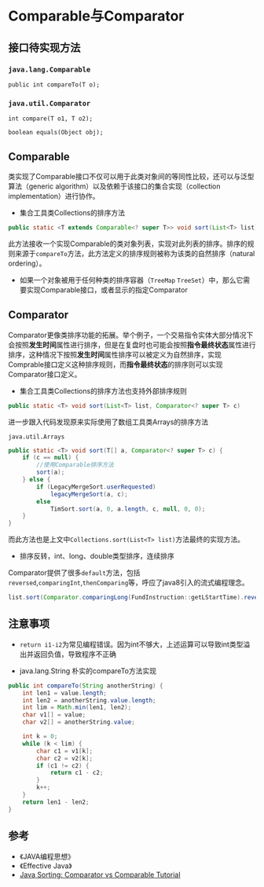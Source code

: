 # Comparable与Comparator

## 接口待实现方法

### `java.lang.Comparable`
```
public int compareTo(T o);
```

### `java.util.Comparator`
```
int compare(T o1, T o2);

boolean equals(Object obj);
```

## Comparable
类实现了Comparable接口不仅可以用于此类对象间的等同性比较，还可以与泛型算法（generic algorithm）以及依赖于该接口的集合实现（collection implementation）进行协作。

- 集合工具类Collections的排序方法 
```Java
public static <T extends Comparable<? super T>> void sort(List<T> list)
```
此方法接收一个实现Comparable的类对象列表，实现对此列表的排序。排序的规则来源于`compareTo`方法，此方法定义的排序规则被称为该类的自然排序（natural ordering）。

- 如果一个对象被用于任何种类的排序容器（`TreeMap` `TreeSet`）中，那么它需要实现Comparable接口，或者显示的指定Comparator

## Comparator
Comparator更像类排序功能的拓展。举个例子，一个交易指令实体大部分情况下会按照**发生时间**属性进行排序，但是在复盘时也可能会按照**指令最终状态**属性进行排序，这种情况下按照**发生时间**属性排序可以被定义为自然排序，实现Comprable接口定义这种排序规则，而**指令最终状态**的排序则可以实现Comparator接口定义。

- 集合工具类Collections的排序方法也支持外部排序规则
```Java
public static <T> void sort(List<T> list, Comparator<? super T> c)
```
进一步跟入代码发现原来实际使用了数组工具类Arrays的排序方法

`java.util.Arrays`
```Java
public static <T> void sort(T[] a, Comparator<? super T> c) {
    if (c == null) {
        //使用Comparable排序方法
        sort(a);
    } else {
        if (LegacyMergeSort.userRequested)
            legacyMergeSort(a, c);
        else
            TimSort.sort(a, 0, a.length, c, null, 0, 0);
    }
}
```
而此方法也是上文中`Collections.sort(List<T> list)`方法最终的实现方法。

- 排序反转，int、long、double类型排序，连续排序

Comparator提供了很多`default`方法，包括`reversed`,`comparingInt`,`thenComparing`等，呼应了java8引入的流式编程理念。
```Java
list.sort(Comparator.comparingLong(FundInstruction::getLStartTime).reversed())
```

## 注意事项

- `return i1-i2`为常见编程错误。因为int不够大，上述运算可以导致int类型溢出并返回负值，导致程序不正确

- java.lang.String 朴实的compareTo方法实现

```Java
public int compareTo(String anotherString) {
    int len1 = value.length;
    int len2 = anotherString.value.length;
    int lim = Math.min(len1, len2);
    char v1[] = value;
    char v2[] = anotherString.value;

    int k = 0;
    while (k < lim) {
        char c1 = v1[k];
        char c2 = v2[k];
        if (c1 != c2) {
            return c1 - c2;
        }
        k++;
    }
    return len1 - len2;
}
```

## 参考
- 《JAVA编程思想》
- 《Effective Java》
-  [Java Sorting: Comparator vs Comparable Tutorial](https://www.digizol.com/2008/07/java-sorting-comparator-vs-comparable.html)